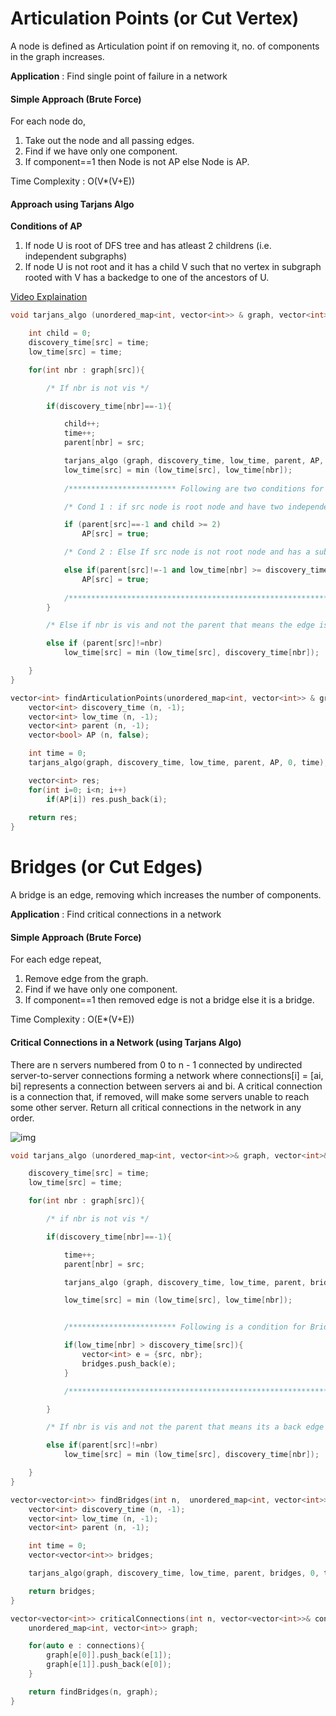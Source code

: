# Articulation Points (or Cut Vertex)

A node is defined as Articulation point if on removing it, no. of components in the graph increases.

**Application** : 
Find single point of failure in a network

#### Simple Approach (Brute Force)
For each node do, 
1. Take out the node and all passing edges.
2. Find if we have only one component.
3. If component==1 then Node is not AP else Node is AP.
  
Time Complexity : O(V*(V+E))

#### Approach using Tarjans Algo

**Conditions of AP**
1. If node U is root of DFS tree and has atleast 2 childrens (i.e. independent subgraphs)
2. If node U is not root and it has a child V such that no vertex in subgraph rooted with V has a backedge to one of the ancestors of U.

[Video Explaination](https://www.youtube.com/watch?v=64KK9K4RpKE)

```cpp
void tarjans_algo (unordered_map<int, vector<int>> & graph, vector<int> & discovery_time, vector<int> & low_time, vector<int> & parent, vector<bool> & AP, int src, int & time){

    int child = 0;
    discovery_time[src] = time; 
    low_time[src] = time;

    for(int nbr : graph[src]){

        /* If nbr is not vis */

        if(discovery_time[nbr]==-1){

            child++;
            time++;
            parent[nbr] = src;

            tarjans_algo (graph, discovery_time, low_time, parent, AP, nbr, time);
            low_time[src] = min (low_time[src], low_time[nbr]);
            
            /************************ Following are two conditions for articulation point *****************************/

            /* Cond 1 : if src node is root node and have two independent child subgraphs then its an articulation point */

            if (parent[src]==-1 and child >= 2)
                AP[src] = true;

            /* Cond 2 : Else If src node is not root node and has a subgraph with NO backedge to any of its ancestors */

            else if(parent[src]!=-1 and low_time[nbr] >= discovery_time[src])
                AP[src] = true;
                
            /**********************************************************************************************************/
        }

        /* Else if nbr is vis and not the parent that means the edge is backedge */

        else if (parent[src]!=nbr)
            low_time[src] = min (low_time[src], discovery_time[nbr]);

    }
}

vector<int> findArticulationPoints(unordered_map<int, vector<int>> & graph, int n){
    vector<int> discovery_time (n, -1);
    vector<int> low_time (n, -1);
    vector<int> parent (n, -1);
    vector<bool> AP (n, false);

    int time = 0;
    tarjans_algo(graph, discovery_time, low_time, parent, AP, 0, time);

    vector<int> res;
    for(int i=0; i<n; i++)
        if(AP[i]) res.push_back(i);
    
    return res;
}
```


# Bridges (or Cut Edges)

A bridge is an edge, removing which increases the number of components.

**Application** : 
Find critical connections in a network

#### Simple Approach (Brute Force)
For each edge repeat, 
1. Remove edge from the graph.
2. Find if we have only one component.
3. If component==1 then removed edge is not a bridge else it is a bridge.
  
Time Complexity : O(E*(V+E))

#### Critical Connections in a Network (using Tarjans Algo)
There are n servers numbered from 0 to n - 1 connected by undirected server-to-server connections forming a network where connections[i] = [ai, bi] represents a connection between servers ai and bi. A critical connection is a connection that, if removed, will make some servers unable to reach some other server. Return all critical connections in the network in any order.

![img](https://assets.leetcode.com/uploads/2019/09/03/1537_ex1_2.png)

```cpp
void tarjans_algo (unordered_map<int, vector<int>>& graph, vector<int>& discovery_time, vector<int>& low_time, vector<int>& parent, vector<vector<int>>& bridges, int src, int & time){

    discovery_time[src] = time;
    low_time[src] = time;

    for(int nbr : graph[src]){

        /* if nbr is not vis */

        if(discovery_time[nbr]==-1){

            time++;
            parent[nbr] = src;

            tarjans_algo (graph, discovery_time, low_time, parent, bridges, nbr, time);

            low_time[src] = min (low_time[src], low_time[nbr]);


            /************************ Following is a condition for Bridges ***************************/

            if(low_time[nbr] > discovery_time[src]){
                vector<int> e = {src, nbr};
                bridges.push_back(e);
            }

            /****************************************************************************************/    

        }

        /* If nbr is vis and not the parent that means its a back edge */

        else if(parent[src]!=nbr)
            low_time[src] = min (low_time[src], discovery_time[nbr]);

    }
}

vector<vector<int>> findBridges(int n,  unordered_map<int, vector<int>>& graph){
    vector<int> discovery_time (n, -1);
    vector<int> low_time (n, -1);
    vector<int> parent (n, -1);

    int time = 0;
    vector<vector<int>> bridges;

    tarjans_algo(graph, discovery_time, low_time, parent, bridges, 0, time);

    return bridges;
}

vector<vector<int>> criticalConnections(int n, vector<vector<int>>& connections) {
    unordered_map<int, vector<int>> graph;

    for(auto e : connections){
        graph[e[0]].push_back(e[1]);
        graph[e[1]].push_back(e[0]);
    }

    return findBridges(n, graph);
}
```
